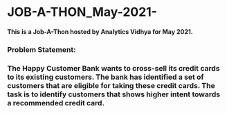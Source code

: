 # JOB-A-THON_May-2021-

<h4>
  This is a Job-A-Thon hosted by Analytics Vidhya for May 2021.
  
  <h3> Problem Statement: <h3>
    
The Happy Customer Bank wants to cross-sell its credit cards to its existing customers. The bank has identified a set of customers that are eligible for taking these credit        cards. The task is to identify customers that shows higher intent towards a recommended credit card.
    
 </h4>
